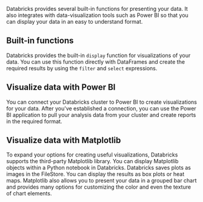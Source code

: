 Databricks provides several built-in functions for presenting your data. It also integrates with data-visualization tools such as Power BI so that you can display your data in an easy to understand format.

## Built-in functions

Databricks provides the built-in `display` function for visualizations of your data. You can use this function directly with DataFrames and create the required results by using the `filter` and `select` expressions.

## Visualize data with Power BI

You can connect your Databricks cluster to Power BI to create visualizations for your data. After you've established a connection, you can use the Power BI application to pull your analysis data from your cluster and create reports in the required format.

## Visualize data with Matplotlib

To expand your options for creating useful visualizations, Databricks supports the third-party Matplotlib library. You can display Matplotlib objects within a Python notebook in Databricks. Databricks saves plots as images in the FileStore. You can display the results as box plots or heat maps. Matplotlib also allows you to present your data in a grouped bar chart and provides many options for customizing the color and even the texture of chart elements.